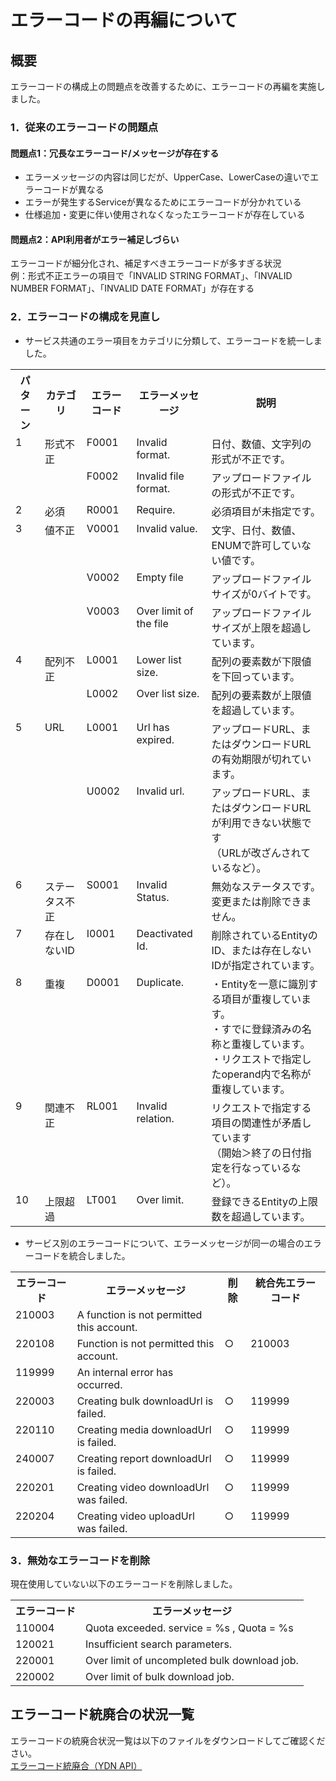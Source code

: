 # エラーコードの再編について

## 概要
エラーコードの構成上の問題点を改善するために、エラーコードの再編を実施しました。

### 1．従来のエラーコードの問題点
#### 問題点1：冗長なエラーコード/メッセージが存在する
* エラーメッセージの内容は同じだが、UpperCase、LowerCaseの違いでエラーコードが異なる
* エラーが発生するServiceが異なるためにエラーコードが分かれている
* 仕様追加・変更に伴い使用されなくなったエラーコードが存在している

#### 問題点2：API利用者がエラー補足しづらい
エラーコードが細分化され、補足すべきエラーコードが多すぎる状況  
例：形式不正エラーの項目で「INVALID STRING FORMAT」、「INVALID NUMBER FORMAT」、「INVALID DATE FORMAT」が存在する


### 2．エラーコードの構成を見直し

* サービス共通のエラー項目をカテゴリに分類して、エラーコードを統一しました。
<table class="standard">
<tbody>
<tr>
<th>パターン</th>
<th>カテゴリ</th>
<th>エラーコード</th>
<th>エラーメッセージ</th>
<th>説明</th>
</tr>
<tr>
 <td valign="top" rowspan=2>1</td>
 <td valign="top" rowspan=2>形式不正</td>
 <td valign="top">F0001</td>
 <td valign="top">Invalid format.</td>
 <td valign="top">日付、数値、文字列の形式が不正です。</td>
</tr>
<tr>
 <td valign="top">F0002</td>
 <td valign="top">Invalid file format.</td>
 <td valign="top">アップロードファイルの形式が不正です。</td>
</tr>
<tr>
 <td valign="top">2</td>
 <td valign="top">必須</td>
 <td valign="top">R0001</td>
 <td valign="top">Require.</td>
 <td valign="top">必須項目が未指定です。</td>
</tr>
<tr>
 <td valign="top" rowspan=3>3</td>
 <td valign="top" rowspan=3>値不正</td>
 <td valign="top">V0001</td>
 <td valign="top">Invalid value.</td>
 <td valign="top">文字、日付、数値、ENUMで許可していない値です。</td>
</tr>
<tr>
 <td valign="top">V0002</td>
 <td valign="top">Empty file</td>
 <td valign="top">アップロードファイルサイズが0バイトです。</td>
</tr>
<tr>
 <td valign="top">V0003</td>
 <td valign="top">Over limit of the file</td>
 <td valign="top">アップロードファイルサイズが上限を超過しています。</td>
</tr>
<tr>
 <td valign="top" rowspan=2>4</td>
 <td valign="top" rowspan=2>配列不正</td>
 <td valign="top">L0001</td>
 <td valign="top">Lower list size.</td>
 <td valign="top">配列の要素数が下限値を下回っています。</td>
</tr>
<tr>
 <td valign="top">L0002</td>
 <td valign="top">Over list size.</td>
 <td valign="top">配列の要素数が上限値を超過しています。</td>
</tr>
<tr>
 <td valign="top" rowspan=2>5</td>
 <td valign="top" rowspan=2>URL</td>
 <td valign="top">L0001</td>
 <td valign="top">Url has expired.</td>
 <td valign="top">アップロードURL、またはダウンロードURLの有効期限が切れています。</td>
</tr>
<tr>
 <td valign="top">U0002</td>
 <td valign="top">Invalid url.</td>
 <td valign="top">アップロードURL、またはダウンロードURLが利用できない状態です<br>（URLが改ざんされているなど）。</td>
</tr>
<tr>
 <td valign="top">6</td>
 <td valign="top">ステータス不正</td>
 <td valign="top">S0001</td>
 <td valign="top">Invalid Status.</td>
 <td valign="top">無効なステータスです。変更または削除できません。</td>
</tr>
<tr>
 <td valign="top">7</td>
 <td valign="top">存在しないID</td>
 <td valign="top">I0001</td>
 <td valign="top">Deactivated Id.</td>
 <td valign="top">削除されているEntityのID、または存在しないIDが指定されています。</td>
</tr>
<tr>
 <td valign="top">8</td>
 <td valign="top">重複</td>
 <td valign="top">D0001</td>
 <td valign="top">Duplicate.</td>
 <td valign="top">・Entityを一意に識別する項目が重複しています。<br>
・すでに登録済みの名称と重複しています。<br>
・リクエストで指定したoperand内で名称が重複しています。</td>
</tr>
<tr>
 <td valign="top">9</td>
 <td valign="top">関連不正</td>
 <td valign="top">RL001</td>
 <td valign="top">Invalid relation.</td>
 <td valign="top">リクエストで指定する項目の関連性が矛盾しています<br> （開始＞終了の日付指定を行なっているなど）。</td>
</tr>
<tr>
 <td valign="top">10</td>
 <td valign="top">上限超過</td>
 <td valign="top">LT001</td>
 <td valign="top">Over limit.</td>
 <td valign="top">登録できるEntityの上限数を超過しています。</td>
</tr>
</table>

* サービス別のエラーコードについて、エラーメッセージが同一の場合のエラーコードを統合しました。
<table class="standard">
<tbody>
<tr>
<th>エラーコード</th>
<th>エラーメッセージ</th>
<th>削除</th>
<th>統合先エラーコード</th>
</tr>
<tr>
 <td valign="top">210003</td>
 <td valign="top">A function is not permitted this account.</td>
 <td valign="top"></td>
 <td valign="top"></td>
</tr>
<tr>
 <td valign="top">220108</td>
 <td valign="top">Function is not permitted this account.</td>
 <td valign="top">○</td>
 <td valign="top">210003</td>
</tr>
<tr>
 <td valign="top">119999</td>
 <td valign="top">An internal error has occurred.</td>
 <td valign="top"></td>
 <td valign="top"></td>
</tr>
<tr>
 <td valign="top">220003</td>
 <td valign="top">Creating bulk downloadUrl is failed.</td>
 <td valign="top">○</td>
 <td valign="top">119999</td>
</tr>
<tr>
 <td valign="top">220110</td>
 <td valign="top">Creating media downloadUrl is failed.</td>
 <td valign="top">○</td>
 <td valign="top">119999</td>
</tr>
<tr>
 <td valign="top">240007</td>
 <td valign="top">Creating report downloadUrl is failed.</td>
 <td valign="top">○</td>
 <td valign="top">119999</td>
</tr>
<tr>
 <td valign="top">220201</td>
 <td valign="top">Creating video downloadUrl was failed.</td>
 <td valign="top">○</td>
 <td valign="top">119999</td>
</tr>
<tr>
 <td valign="top">220204</td>
 <td valign="top">Creating video uploadUrl was failed.</td>
 <td valign="top">○</td>
 <td valign="top">119999</td>
</tr>
</table>


### 3．無効なエラーコードを削除
現在使用していない以下のエラーコードを削除しました。
<table class="standard">
<tbody>
<tr>
<th>エラーコード</th>
<th>エラーメッセージ</th>
</tr>
<tr>
 <td valign="top">110004</td>
 <td valign="top">Quota exceeded. service = %s , Quota = %s</td>
</tr>
<tr>
 <td valign="top">120021</td>
 <td valign="top">Insufficient search parameters.</td>
</tr>
<tr>
 <td valign="top">220001</td>
 <td valign="top">Over limit of uncompleted bulk download job.</td>
</tr>
<tr>
 <td valign="top">220002</td>
 <td valign="top">Over limit of bulk download job.</td>
</tr>
</table>

## エラーコード統廃合の状況一覧
エラーコードの統廃合状況一覧は以下のファイルをダウンロードしてご確認ください。<br>
[エラーコード統廃合（YDN API）](https://s.yimg.jp/images/promotionalads_edit/support/pdf/api_doc/error_codes_structure_YDN_ja.pdf)

